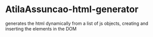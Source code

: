 # AtilaAssuncao-html-generator
generates the html dynamically from a list of js objects, creating and inserting the elements in the DOM
